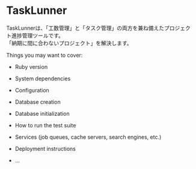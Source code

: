 TaskLunner
====
TaskLunnerは、「工数管理」と「タスク管理」の両方を兼ね備えたプロジェクト進捗管理ツールです。  
「納期に間に合わないプロジェクト」を解決します。  

Things you may want to cover:

* Ruby version

* System dependencies

* Configuration

* Database creation

* Database initialization

* How to run the test suite

* Services (job queues, cache servers, search engines, etc.)

* Deployment instructions

* ...
